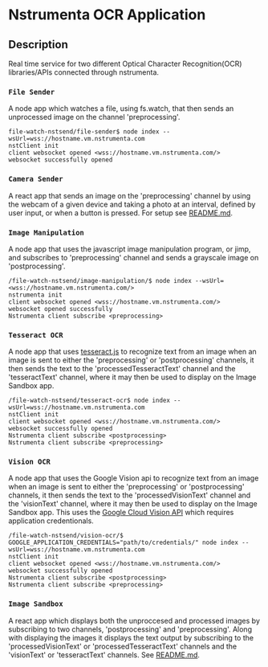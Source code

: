 # Nstrumenta OCR Application
## **Description**
Real time service for two different Optical Character Recognition(OCR) libraries/APIs connected through nstrumenta. 
### **`File Sender`**
A node app which watches a file, using fs.watch, that then sends an unprocessed image on the channel 'preprocessing'. 
```shell
file-watch-nstsend/file-sender$ node index --wsUrl=wss://hostname.vm.nstrumenta.com
nstClient init
client websocket opened <wss://hostname.vm.nstrumenta.com/>
websocket successfully opened
```
### **`Camera Sender`**
A react app that sends an image on the 'preprocessing' channel by using the webcam of a given device and taking a photo at an interval, defined by user input, or when a button is pressed. For setup see [README.md](camera-sender/README.md).
### **`Image Manipulation`**
A node app that uses the javascript image manipulation program, or jimp, and subscribes to 'preprocessing' channel and sends a grayscale image on 'postprocessing'.
```shell
/file-watch-nstsend/image-manipulation/$ node index --wsUrl=<wss://hostname.vm.nstrumenta.com/>
nstrumenta init
client websocket opened <wss://hostname.vm.nstrumenta.com/>
websocket opened successfully
Nstrumenta client subscribe <preprocessing>
```
### **`Tesseract OCR`**
A node app that uses [tesseract.js](https://github.com/naptha/tesseract.js) to recognize text from an image when an image is sent to either the 'preprocessing' or 'postprocessing' channels, it then sends the text to the 'processedTesseractText' channel and the 'tesseractText' channel, where it may then be used to display on the Image Sandbox app.
```shell
/file-watch-nstsend/tesseract-ocr$ node index --wsUrl=wss://hostname.vm.nstrumenta.com
nstClient init
client websocket opened <wss://hostname.vm.nstrumenta.com/>
websocket successfully opened
Nstrumenta client subscribe <postprocessing>
Nstrumenta client subscribe <preprocessing>
```
### **`Vision OCR`**
A node app that uses the Google Vision api to recognize text from an image when an image is sent to either the 'preprocessing' or 'postprocessing' channels, it then sends the text to the 'processedVisionText' channel and the 'visionText' channel, where it may then be used to display on the Image Sandbox app. This uses the [Google Cloud Vision API](https://cloud.google.com/vision/docs/setup) which requires application credentionals. 
```shell
/file-watch-nstsend/vision-ocr/$ GOOGLE_APPLICATION_CREDENTIALS="path/to/credentials/" node index --wsUrl=wss://hostname.vm.nstrumenta.com
nstClient init
client websocket opened <wss://hostname.vm.nstrumenta.com/>
websocket successfully opened
Nstrumenta client subscribe <postprocessing>
Nstrumenta client subscribe <preprocessing>
```
### **`Image Sandbox`**
A react app which displays both the unproccesed and processed images by subscribing to two channels, 'postprocessing' and 'preprocessing'. Along with displaying the images it displays the text output by subscribing to the 'processedVisionText' or 'processedTesseractText' channels and the 'visionText' or 'tesseractText' channels. See [README.md](image-sandbox/README.md).